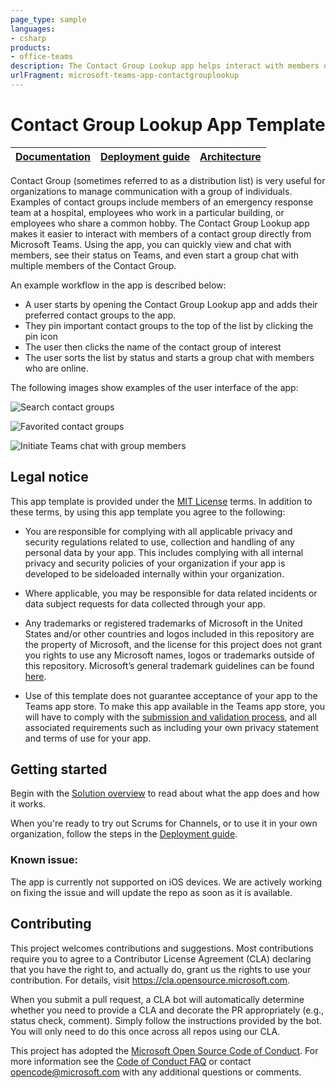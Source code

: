 ```yaml
---
page_type: sample
languages:
- csharp
products:
- office-teams
description: The Contact Group Lookup app helps interact with members of a contact group
urlFragment: microsoft-teams-app-contactgrouplookup
---
```


# Contact Group Lookup App Template

| [Documentation](https://github.com/OfficeDev/microsoft-teams-app-contactgrouplookup/wiki/Home) | [Deployment guide](https://github.com/OfficeDev/microsoft-teams-app-contactgrouplookup/wiki/Deployment-Guide) | [Architecture](https://github.com/OfficeDev/microsoft-teams-app-contactgrouplookup/wiki/Solution-Overview) |
| ---- | ---- | ---- |

 Contact Group (sometimes referred to as a distribution list) is very useful for organizations to manage communication with a group of individuals. Examples of contact groups include members of an emergency response team at a hospital, employees who work in a particular building, or employees who share a common hobby.
The Contact Group Lookup app makes it easier to interact with members of a contact group directly from Microsoft Teams. Using the app, you can quickly view and chat with members, see their status on Teams, and even start a group chat with multiple members of the Contact Group.

An example workflow in the app is described below:
 - A user starts by opening the Contact Group Lookup app and adds their preferred contact groups to the app.
 - They pin important contact groups to the top of the list by clicking the pin icon
 - The user then clicks the name of the contact group of interest
 -  The user sorts the list by status and starts a group chat with members who are online.

The following images show examples of the user interface of the app:

![Search contact groups](https://github.com/OfficeDev/microsoft-teams-app-contactgrouplookup/wiki/Images/SearchContactGroups.png)

![Favorited contact groups](https://github.com/OfficeDev/microsoft-teams-app-contactgrouplookup/wiki/Images/FavoritesScreen.png)

![Initiate Teams chat with group members](https://github.com/OfficeDev/microsoft-teams-app-contactgrouplookup/wiki/Images/InitiateChat.png)


## Legal notice

This app template is provided under the [MIT License](https://github.com/OfficeDev/microsoft-teams-app-contactgrouplookup/blob/master/LICENSE) terms.  In addition to these terms, by using this app template you agree to the following:

-	You are responsible for complying with all applicable privacy and security regulations related to use, collection and handling of any personal data by your app.  This includes complying with all internal privacy and security policies of your organization if your app is developed to be sideloaded internally within your organization.

-	Where applicable, you may be responsible for data related incidents or data subject requests for data collected through your app.

-	Any trademarks or registered trademarks of Microsoft in the United States and/or other countries and logos included in this repository are the property of Microsoft, and the license for this project does not grant you rights to use any Microsoft names, logos or trademarks outside of this repository.  Microsoft’s general trademark guidelines can be found [here](https://www.microsoft.com/en-us/legal/intellectualproperty/trademarks/usage/general.aspx).

-	Use of this template does not guarantee acceptance of your app to the Teams app store.  To make this app available in the Teams app store, you will have to comply with the [submission and validation process](https://docs.microsoft.com/en-us/microsoftteams/platform/concepts/deploy-and-publish/appsource/publish), and all associated requirements such as including your own privacy statement and terms of use for your app.

## Getting started

Begin with the [Solution overview](https://github.com/OfficeDev/microsoft-teams-app-contactgrouplookup/wiki/Solution-overview) to read about what the app does and how it works.

When you're ready to try out Scrums for Channels, or to use it in your own organization, follow the steps in the [Deployment guide](https://github.com/OfficeDev/microsoft-teams-app-contactgrouplookup/wiki/Deployment-Guide).

### Known issue:
The app is currently not supported on iOS devices. We are actively working on fixing the issue and will update the repo as soon as it is available.

## Contributing

This project welcomes contributions and suggestions.  Most contributions require you to agree to a
Contributor License Agreement (CLA) declaring that you have the right to, and actually do, grant us
the rights to use your contribution. For details, visit https://cla.opensource.microsoft.com.

When you submit a pull request, a CLA bot will automatically determine whether you need to provide
a CLA and decorate the PR appropriately (e.g., status check, comment). Simply follow the instructions
provided by the bot. You will only need to do this once across all repos using our CLA.

This project has adopted the [Microsoft Open Source Code of Conduct](https://opensource.microsoft.com/codeofconduct/).
For more information see the [Code of Conduct FAQ](https://opensource.microsoft.com/codeofconduct/faq/) or
contact [opencode@microsoft.com](mailto:opencode@microsoft.com) with any additional questions or comments.
